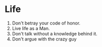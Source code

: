 # Life

1. Don't betray your code of honor.
2. Live life as a Man.
3. Don't talk without a knowledge behind it.
4. Don't argue with the crazy guy
